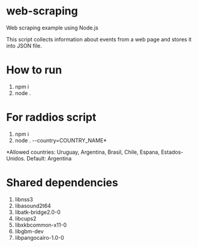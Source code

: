 # web-scraping
Web scraping example using Node.js

This script collects information about events from a web page and stores it into JSON file.

# How to run

1. npm i
2. node .

# For raddios script

1. npm i
2. node . --country=COUNTRY_NAME*

*Allowed countries: Uruguay, Argentina, Brasil, Chile, Espana, Estados-Unidos. Default: Argentina

# Shared dependencies

1. libnss3
2. libasound2t64
3. libatk-bridge2.0-0
4. libcups2
5. libxkbcommon-x11-0
6. libgbm-dev
7. libpangocairo-1.0-0
